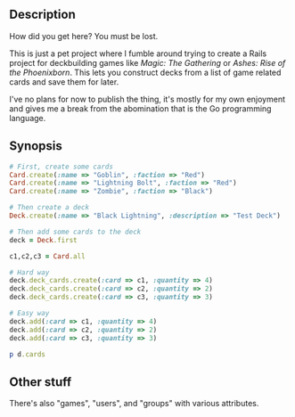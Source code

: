 ## Description
How did you get here? You must be lost.

This is just a pet project where I fumble around trying to create a Rails
project for deckbuilding games like *Magic: The Gathering* or *Ashes: Rise of
the Phoenixborn*. This lets you construct decks from a list of game related
cards and save them for later.

I've no plans for now to publish the thing, it's mostly for my own enjoyment
and gives me a break from the abomination that is the Go programming language.

## Synopsis

```ruby
# First, create some cards
Card.create(:name => "Goblin", :faction => "Red")
Card.create(:name => "Lightning Bolt", :faction => "Red")
Card.create(:name => "Zombie", :faction => "Black")

# Then create a deck
Deck.create(:name => "Black Lightning", :description => "Test Deck")

# Then add some cards to the deck
deck = Deck.first

c1,c2,c3 = Card.all

# Hard way
deck.deck_cards.create(:card => c1, :quantity => 4)
deck.deck_cards.create(:card => c2, :quantity => 2)
deck.deck_cards.create(:card => c3, :quantity => 3)

# Easy way
deck.add(:card => c1, :quantity => 4)
deck.add(:card => c2, :quantity => 2)
deck.add(:card => c3, :quantity => 3)

p d.cards
```

## Other stuff

There's also "games", "users", and "groups" with various attributes.
